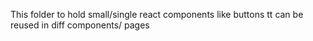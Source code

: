 This folder to hold small/single react components like buttons tt can be reused in diff components/ pages
